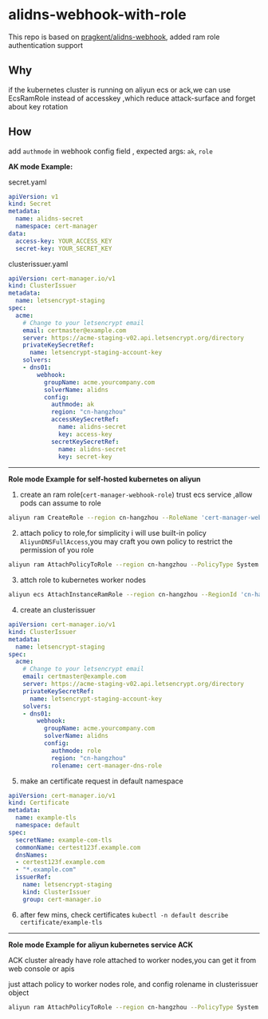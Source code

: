 # alidns-webhook-with-role
This repo is based on [pragkent/alidns-webhook](https://github.com/pragkent/alidns-webhook), added ram role authentication support

## Why
if the kubernetes cluster is running on aliyun ecs or ack,we can use EcsRamRole instead of accesskey ,which  reduce attack-surface and forget about key rotation


## How
add `authmode` in webhook config field , expected  args: `ak`, `role`

**AK mode Example:**

secret.yaml
  ```yaml
  apiVersion: v1
  kind: Secret
  metadata:
    name: alidns-secret
    namespace: cert-manager
  data:
    access-key: YOUR_ACCESS_KEY
    secret-key: YOUR_SECRET_KEY
  ```
clusterissuer.yaml
  ```yaml
  apiVersion: cert-manager.io/v1
  kind: ClusterIssuer
  metadata:
    name: letsencrypt-staging
  spec:
    acme:
      # Change to your letsencrypt email
      email: certmaster@example.com
      server: https://acme-staging-v02.api.letsencrypt.org/directory
      privateKeySecretRef:
        name: letsencrypt-staging-account-key
      solvers:
      - dns01:
          webhook:
            groupName: acme.yourcompany.com
            solverName: alidns
            config:
              authmode: ak
              region: "cn-hangzhou"
              accessKeySecretRef:
                name: alidns-secret
                key: access-key
              secretKeySecretRef:
                name: alidns-secret
                key: secret-key
  ```
----
**Role mode Example for self-hosted kubernetes on aliyun**

1. create an ram role(`cert-manager-webhook-role`) trust ecs service ,allow pods can assume to role 
```bash
aliyun ram CreateRole --region cn-hangzhou --RoleName 'cert-manager-webhook-role' --Description 'cert-manager webhook add dns records for dns validation' --AssumeRolePolicyDocument '{"Statement":[{"Action":"sts:AssumeRole","Effect":"Allow","Principal":{"Service":["ecs.aliyuncs.com"]}}],"Version":"1"}'
```
2. attach policy to role,for simplicity i will use built-in policy `AliyunDNSFullAccess`,you may craft you own policy to restrict the permission of you role
```bash
aliyun ram AttachPolicyToRole --region cn-hangzhou --PolicyType System --PolicyName AliyunDNSFullAccess --RoleName 'cert-manager-webhook-role'
```
3. attch role to kubernetes worker nodes
```bash
aliyun ecs AttachInstanceRamRole --region cn-hangzhou --RegionId 'cn-hangzhou' --RamRoleName 'cert-manager-webhook-role' --InstanceIds '["instanceid-1","instanceid-2"]'
```
4. create an clusterissuer
  ```yaml
  apiVersion: cert-manager.io/v1
  kind: ClusterIssuer
  metadata:
    name: letsencrypt-staging
  spec:
    acme:
      # Change to your letsencrypt email
      email: certmaster@example.com
      server: https://acme-staging-v02.api.letsencrypt.org/directory
      privateKeySecretRef:
        name: letsencrypt-staging-account-key
      solvers:
      - dns01:
          webhook:
            groupName: acme.yourcompany.com
            solverName: alidns
            config:
              authmode: role
              region: "cn-hangzhou"
              rolename: cert-manager-dns-role
  ```
 5. make an certificate request in default namespace
```yaml
apiVersion: cert-manager.io/v1
kind: Certificate
metadata:
  name: example-tls
  namespace: default
spec:
  secretName: example-com-tls
  commonName: certest123f.example.com
  dnsNames:
  - certest123f.example.com
  - "*.example.com"
  issuerRef:
    name: letsencrypt-staging
    kind: ClusterIssuer
    group: cert-manager.io
```
 6. after few mins, check certificates `kubectl -n default describe certificate/example-tls` 

----

**Role mode Example for aliyun kubernetes service ACK**

ACK cluster already have role attached to worker nodes,you can get it from web console or apis

just attach policy to worker nodes role, and config rolename  in clusterissuer object
```bash
aliyun ram AttachPolicyToRole --region cn-hangzhou --PolicyType System --PolicyName AliyunDNSFullAccess --RoleName KubernetesWorkerRole-xxxxx
```
